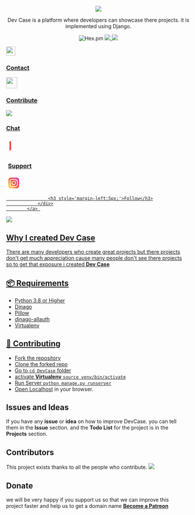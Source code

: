 <p align="center">
<!--   LOGOG -->
<img align="center" src='https://d23c726y8izt6r.cloudfront.net/4r6u%2Fpreview%2F38359984%2Fmain_large.png?response-content-disposition=inline%3Bfilename%3D%22main_large.png%22%3B&response-content-type=image%2Fpng&Expires=1618129560&Signature=KdAybGoVwDGr-m5xCMi~b7Rk3gWW2M567pDNacdvGMwzuzZ13FNdnyms7wspQ-~h0BGUny19Nj4rimWFbLbGsPJwr5PhIYr9BREMfPuENcqSMIZ-4n1s4nrMIds3biGkvDT8z1Vz4MiOwIxa2pd~2rEDTghdA5UigFHM7BuIlQh1yqMzaRI0Zn2ZLKT60n4oqu1uOqV-StIAsG-ekkb5-LNDHPhmC5wBB0v2Zl~0~Y8pA8pvF1Wujayf5gy4OVqHp~Z6~nJen3mvfRQTUYoMhN5sIj6KegZFeBbZ5wWez78byc8OQuM07yWL86MHnpzq2BswUIcojVo4cfnZj8mZhA__&Key-Pair-Id=APKAJT5WQLLEOADKLHBQ' />

<p align="center">Dev Case is a platform where developers can showcase there projects.
it is implemented using Django.</p>

<p align="center">
<img alt="Hex.pm" src="https://img.shields.io/hexpm/l/plug?style=flat-square">

<a href="www.djangoproject.com">
<img src="https://img.shields.io/badge/built%20with-Django-green.svg?style=flat-square" />
</a>

<a href="python.org">
<img src="https://img.shields.io/badge/built%20with-Python-blue.svg?style=flat-square" />
</a>
<a href='mailto:tanmaymakode76@gmail.com'>
                <div class='social'>
                    <img style='width:25px;' src='https://upload.wikimedia.org/wikipedia/commons/7/7e/Gmail_icon_%282020%29.svg'>
                    <h3>Contact</h3>
                </div>
            </a> 
            <!-- GITHUB  -->
            <a href='https://github.com/IndieD3v'>
                <div class='social'>
                    <img style='width:30px;' src='https://icon-library.com/images/github-icon-png/github-icon-png-29.jpg'>
                    <h3>Contribute</h3>
                </div>
            </a> 
            <!-- DISCORD -->
            <a href='https://discord.gg/xNezX4b7'>
                <div class='social'>
                    <img src="https://img.icons8.com/color/48/000000/discord-logo.png"/>        
                    <h3>Chat</h3>
                </div>
            </a> 
            <!-- PATREON  -->
            <a href='https://www.patreon.com/bePatron?u=46563102'>
                <div class='social'>
                    <svg style='margin:9px;' width="26" height="26" viewBox="0 0 41 41" fill="none" xmlns="http://www.w3.org/2000/svg">
                        <path d="M0 0.854004H7.20746V40.1457H0V0.854004Z" fill="#F25042"/>
                        <path d="M26.281 0.854004C18.1374 0.854004 11.5142 7.47038 11.5142 15.602C11.5142 23.7166 18.1374 30.3108 26.281 30.3108C34.4024 30.3108 41 23.7081 41 15.602C41 7.47209 34.4007 0.854004 26.281 0.854004Z" fill="white"/>
                    </svg>           
                    <h3 style='padding-right:30px;margin-left:5px;'>Support</h3>
                </div>
            </a> 
            <!-- INSTAGRAM  -->
            <a class='instagram' href='https://instagram.com/code.forever'>
                <div style='padding-right:20px;' class='social'>
                    <svg style='margin:6px;' width="30" height="30" viewBox="0 0 45 45" fill="none" xmlns="http://www.w3.org/2000/svg">
                        <path d="M2.87838 3.06419C-0.57929 6.65569 0.128376 10.4709 0.128376 22.0612C0.128376 31.6862 -1.55096 41.335 7.23804 43.6065C9.98254 44.3124 34.2999 44.3124 37.0407 43.6029C40.7 42.6587 43.6774 39.6905 44.0844 34.515C44.1412 33.7927 44.1412 10.3425 44.0825 9.60552C43.6499 4.09269 40.2564 0.915524 35.7849 0.272024C34.76 0.123524 34.5547 0.0795235 29.2967 0.0703569C10.6462 0.0795235 6.55788 -0.750977 2.87838 3.06419V3.06419Z" fill="url(#paint0_linear)"/>
                        <path d="M22.1247 5.82525C15.4679 5.82525 9.14653 5.23308 6.73203 11.4297C5.7347 13.9891 5.87953 17.3129 5.87953 22.0723C5.87953 26.2486 5.7457 30.1738 6.73203 32.7129C9.14103 38.9133 15.5137 38.3193 22.121 38.3193C28.4955 38.3193 35.068 38.9829 37.5119 32.7129C38.511 30.1279 38.3644 26.8536 38.3644 22.0723C38.3644 15.7253 38.7145 11.6277 35.6364 8.55142C32.5197 5.43475 28.3049 5.82525 22.1174 5.82525H22.1247ZM20.669 8.75308C34.5547 8.73108 36.322 7.18742 35.3467 28.6319C35.0002 36.2164 29.2252 35.3841 22.1265 35.3841C9.18319 35.3841 8.81103 35.0138 8.81103 22.0649C8.81103 8.96575 9.8377 8.76042 20.669 8.74942V8.75308ZM30.7964 11.4499C29.7202 11.4499 28.8475 12.3226 28.8475 13.3987C28.8475 14.4749 29.7202 15.3476 30.7964 15.3476C31.8725 15.3476 32.7452 14.4749 32.7452 13.3987C32.7452 12.3226 31.8725 11.4499 30.7964 11.4499V11.4499ZM22.1247 13.7287C17.5175 13.7287 13.783 17.4651 13.783 22.0723C13.783 26.6794 17.5175 30.4139 22.1247 30.4139C26.7319 30.4139 30.4645 26.6794 30.4645 22.0723C30.4645 17.4651 26.7319 13.7287 22.1247 13.7287V13.7287ZM22.1247 16.6566C29.2839 16.6566 29.293 27.4879 22.1247 27.4879C14.9674 27.4879 14.9564 16.6566 22.1247 16.6566Z" fill="white"/>
                        <defs>
                        <linearGradient id="paint0_linear" x1="2.96275" y1="41.26" x2="43.8561" y2="5.86731" gradientUnits="userSpaceOnUse">
                        <stop stop-color="#FFDD55"/>
                        <stop offset="0.5" stop-color="#FF543E"/>
                        <stop offset="1" stop-color="#C837AB"/>
                        </linearGradient>
                        </defs>
                    </svg>
                        
                    <h3 style='margin-left:5px;'>Follow</h3>
                </div>
            </a> 

<img src="https://img.shields.io/discord/828491322574110741?style=flat-square" />
</p>


## Why I created Dev Case
There are many developers who create great projects but there projects don't get much appreciation cause many people don't see there projects so to get that exposure i created __Dev Case__

## 📦 Requirements
* Python 3.8 or Higher
* Djnago         
* Pillow         
* djnago-allauth 
* Virtualenv     

## 🧩 Contributing
- Fork the repository
- Clone the forked repo
- Go to `cd DevCase` folder 
- activate **Virtualenv** `source venv/bin/activate`
- Run Server              `python manage.py runserver`
- Open [Localhost](http://127.0.0.1:8000/home) in your browser.

## Issues and Ideas
If you have any **issue** or **idea** on how to improve DevCase.
you can tell them in the **Issue** section.
and the **Todo List** for the project is in the **Projects** section.

## Contributors
This project exists thanks to all the people who contribute.
<a href="https://github.com/IndieD3v/DevCase/graphs/contributors">
  <img src="https://contrib.rocks/image?repo=IndieD3v/DevCase" />
</a>


## Donate
we will be very happy if you support us so that we can improve this project faster and 
help us to get a domain name [**Become a Patreon**](https://www.patreon.com/bePatron?u=46563102)








